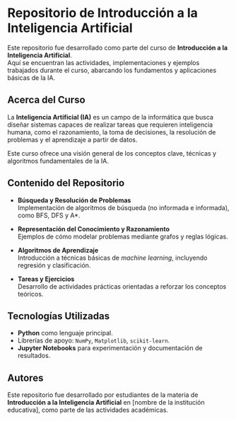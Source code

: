 # Repositorio de Introducción a la Inteligencia Artificial

Este repositorio fue desarrollado como parte del curso de **Introducción a la Inteligencia Artificial**.  
Aquí se encuentran las actividades, implementaciones y ejemplos trabajados durante el curso, abarcando los fundamentos y aplicaciones básicas de la IA.

## Acerca del Curso

La **Inteligencia Artificial (IA)** es un campo de la informática que busca diseñar sistemas capaces de realizar tareas que requieren inteligencia humana, como el razonamiento, la toma de decisiones, la resolución de problemas y el aprendizaje a partir de datos.

Este curso ofrece una visión general de los conceptos clave, técnicas y algoritmos fundamentales de la IA.

## Contenido del Repositorio

- **Búsqueda y Resolución de Problemas**  
  Implementación de algoritmos de búsqueda (no informada e informada), como BFS, DFS y A*.  

- **Representación del Conocimiento y Razonamiento**  
  Ejemplos de cómo modelar problemas mediante grafos y reglas lógicas.  

- **Algoritmos de Aprendizaje**  
  Introducción a técnicas básicas de *machine learning*, incluyendo regresión y clasificación.  

- **Tareas y Ejercicios**  
  Desarrollo de actividades prácticas orientadas a reforzar los conceptos teóricos.  

## Tecnologías Utilizadas

- **Python** como lenguaje principal.  
- Librerías de apoyo: `NumPy`, `Matplotlib`, `scikit-learn`.  
- **Jupyter Notebooks** para experimentación y documentación de resultados.  

## Autores

Este repositorio fue desarrollado por estudiantes de la materia de **Introducción a la Inteligencia Artificial** en [nombre de la institución educativa], como parte de las actividades académicas.
